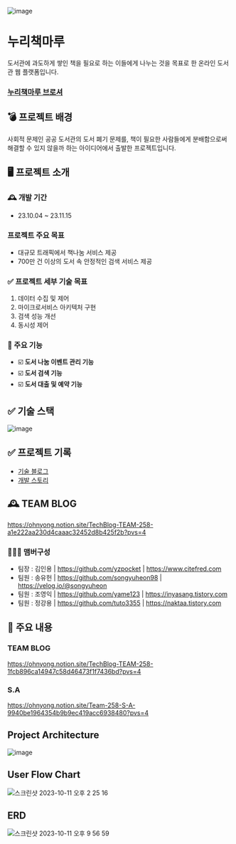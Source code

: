 ![image](https://github.com/songyuheon98/Team258/assets/140541167/a18cec6d-99b5-4706-9f12-54efc69d2da4)

# 누리책마루
 도서관에 과도하게 쌓인 책을 필요로 하는 이들에게 나누는 것을 목표로 한 온라인 도서관 웹 플랫폼입니다.
### [누리책마루 브로셔](https://ohnyong.notion.site/33063e8c683c4e63aa4db53158ecf12d?pvs=4)
   
## 💣 프로젝트 배경 
사회적 문제인 공공 도서관의 도서 폐기 문제를, 책이 필요한 사람들에게 분배함으로써 해결할 수 있지 않을까 하는 아이디어에서 출발한 프로젝트입니다.

## 🖥️ 프로젝트 소개
### 🕰️ 개발 기간
* 23.10.04 ~ 23.11.15
  
### 프로젝트 주요 목표 
- 대규모 트래픽에서 책나눔 서비스 제공
- 700만 건 이상의 도서 속 안정적인 검색 서비스 제공


### ✅ 프로젝트 세부 기술 목표
1. 데이터 수집 및 제어
2. 마이크로서비스 아키텍처 구현
3. 검색 성능 개선
4. 동시성 제어
   
 ### 🐑 주요 기능
- ☑️ **도서 나눔 이벤트 관리 기능**
- ☑️ **도서 검색 기능** 
- ☑️ **도서 대출 및 예약 기능**


## ✅ 기술 스택
![image](https://github.com/songyuheon98/Team258/assets/140541167/6e151b16-e961-448f-a7d5-bab6ab1b87af)


## ✅ 프로젝트 기록
- [기술 블로그](https://ohnyong.notion.site/TechBlog-TEAM-258-1fcb896ca14947c58d46473f1f7436bd?pvs=4)
- [개발 스토리](https://www.notion.so/ohnyong/8146a936122345d9b70b3567be86f11e?v=52dd3a612b454af684ad97438b735e2c)

## 🕰️ TEAM BLOG
https://ohnyong.notion.site/TechBlog-TEAM-258-a1e222aa230d4caaac32452d8b425f2b?pvs=4



### 🧑‍🤝‍🧑 맴버구성
- 팀장 : 김인용 | https://github.com/yzpocket | https://www.citefred.com
- 팀원 : 송유헌 | https://github.com/songyuheon98 | https://velog.io/@songyuheon
- 팀원 : 조영익 | https://github.com/yame123 | https://inyasang.tistory.com
- 팀원 : 정강용 | https://github.com/tuto3355 | https://naktaa.tistory.com

## 📌 주요 내용
### TEAM BLOG
https://ohnyong.notion.site/TechBlog-TEAM-258-1fcb896ca14947c58d46473f1f7436bd?pvs=4

### S.A
https://ohnyong.notion.site/Team-258-S-A-9940be1964354b9b9ec419acc6938480?pvs=4

## Project Architecture
![image](https://github.com/songyuheon98/Team258/assets/140541167/cb61d77e-05aa-4172-a0fc-2004aa7b37c4)

## User Flow Chart
![스크린샷 2023-10-11 오후 2 25 16](https://github.com/yzpocket/spring-cafeservice/assets/67217259/839b1f28-55af-48e0-9e5b-c26bdb4b1dcc)

## ERD
![스크린샷 2023-10-11 오후 9 56 59](https://github.com/yzpocket/spring-cafeservice/assets/67217259/1ebaa55d-7390-4b48-8144-9cbb3a96aae0)



